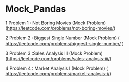 # Mock_Pandas

1 Problem 1 : Not Boring Movies (Mock Problem) (https://leetcode.com/problems/not-boring-movies/)

2 Problem 2 : Biggest Single Number (Mock Problem) ( https://leetcode.com/problems/biggest-single-number/ )

3 Problem 3 :Sales Analysis III (Mock Problem) (https://leetcode.com/problems/sales-analysis-iii/)

4 Problem 4 : Market Analysis I (Mock Problem) ( https://leetcode.com/problems/market-analysis-i/) 
